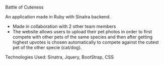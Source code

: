 Battle of Cuteness

An application made in Ruby with Sinatra backend.
- Made in collaboration with 2 other team members 
- The website allows users to upload their pet photos in order to first compete with other pets of the same species and then after getting highest upvotes is chosen automatically to compete against the cutest pet of the other specie (cat/dog).

Technologies Used:
Sinatra, Jquery, BootStrap, CSS


